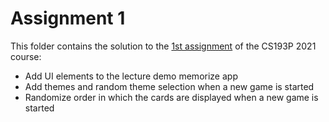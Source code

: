 # Assignment 1

This folder contains the solution to the [1st assignment](https://cs193p.sites.stanford.edu/sites/g/files/sbiybj16636/files/media/file/assignment_1.pdf) of the CS193P 2021 course:

* Add UI elements to the lecture demo memorize app
* Add themes and random theme selection when a new game is started
* Randomize order in which the cards are displayed when a new game is started
